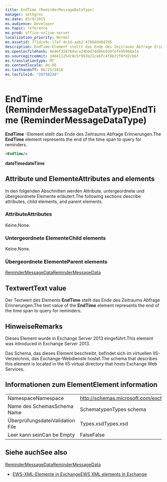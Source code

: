 ```yaml
---
title: EndTime (ReminderMessageDataType)
manager: sethgros
ms.date: 03/9/2015
ms.audience: Developer
ms.topic: reference
ms.prod: office-online-server
localization_priority: Normal
ms.assetid: 771dce9c-17a7-4c1d-aab2-47b6dd48d795
description: EndTime-Element stellt das Ende des Zeitraums Abfrage Erinnerungen.
ms.openlocfilehash: 4e46f328789aca24b6d7dd86b939fefe95968a1a
ms.sourcegitcommit: 34041125dc8c5f993b21cebfc4f8b72f0fd2cb6f
ms.translationtype: MT
ms.contentlocale: de-DE
ms.lasthandoff: 06/25/2018
ms.locfileid: "19758238"
---
```

# <a name="endtime-remindermessagedatatype"></a><span data-ttu-id="612f7-103">EndTime (ReminderMessageDataType)</span><span class="sxs-lookup"><span data-stu-id="612f7-103">EndTime (ReminderMessageDataType)</span></span>

<span data-ttu-id="612f7-104">**EndTime** -Element stellt das Ende des Zeitraums Abfrage Erinnerungen.</span><span class="sxs-lookup"><span data-stu-id="612f7-104">The **EndTime** element represents the end of the time span to query for reminders.</span></span> 
  
```XML
<EndTime/>
```

 <span data-ttu-id="612f7-105">**dateTime**</span><span class="sxs-lookup"><span data-stu-id="612f7-105">**dateTime**</span></span>
## <a name="attributes-and-elements"></a><span data-ttu-id="612f7-106">Attribute und Elemente</span><span class="sxs-lookup"><span data-stu-id="612f7-106">Attributes and elements</span></span>

<span data-ttu-id="612f7-107">In den folgenden Abschnitten werden Attribute, untergeordnete und übergeordnete Elemente erläutert.</span><span class="sxs-lookup"><span data-stu-id="612f7-107">The following sections describe attributes, child elements, and parent elements.</span></span>
  
### <a name="attributes"></a><span data-ttu-id="612f7-108">Attribute</span><span class="sxs-lookup"><span data-stu-id="612f7-108">Attributes</span></span>

<span data-ttu-id="612f7-109">Keine.</span><span class="sxs-lookup"><span data-stu-id="612f7-109">None.</span></span>
  
### <a name="child-elements"></a><span data-ttu-id="612f7-110">Untergeordnete Elemente</span><span class="sxs-lookup"><span data-stu-id="612f7-110">Child elements</span></span>

<span data-ttu-id="612f7-111">Keine.</span><span class="sxs-lookup"><span data-stu-id="612f7-111">None.</span></span>
  
### <a name="parent-elements"></a><span data-ttu-id="612f7-112">Übergeordnete Elemente</span><span class="sxs-lookup"><span data-stu-id="612f7-112">Parent elements</span></span>

[<span data-ttu-id="612f7-113">ReminderMessageData</span><span class="sxs-lookup"><span data-stu-id="612f7-113">ReminderMessageData</span></span>](remindermessagedata.md)
  
## <a name="text-value"></a><span data-ttu-id="612f7-114">Textwert</span><span class="sxs-lookup"><span data-stu-id="612f7-114">Text value</span></span>

<span data-ttu-id="612f7-115">Der Textwert des Elements **EndTime** stellt das Ende des Zeitraums Abfrage Erinnerungen.</span><span class="sxs-lookup"><span data-stu-id="612f7-115">The text value of the **EndTime** element represents the end of the time span to query for reminders.</span></span> 
  
## <a name="remarks"></a><span data-ttu-id="612f7-116">Hinweise</span><span class="sxs-lookup"><span data-stu-id="612f7-116">Remarks</span></span>

<span data-ttu-id="612f7-117">Dieses Element wurde in Exchange Server 2013 eingeführt.</span><span class="sxs-lookup"><span data-stu-id="612f7-117">This element was introduced in Exchange Server 2013.</span></span>
  
<span data-ttu-id="612f7-118">Das Schema, das dieses Element beschreibt, befindet sich im virtuellen IIS-Verzeichnis, das Exchange-Webdienste hostet.</span><span class="sxs-lookup"><span data-stu-id="612f7-118">The schema that describes this element is located in the IIS virtual directory that hosts Exchange Web Services.</span></span>
  
## <a name="element-information"></a><span data-ttu-id="612f7-119">Informationen zum Element</span><span class="sxs-lookup"><span data-stu-id="612f7-119">Element information</span></span>

|||
|:-----|:-----|
|<span data-ttu-id="612f7-120">Namespace</span><span class="sxs-lookup"><span data-stu-id="612f7-120">Namespace</span></span>  <br/> |http://schemas.microsoft.com/exchange/services/2006/types  <br/> |
|<span data-ttu-id="612f7-121">Name des Schemas</span><span class="sxs-lookup"><span data-stu-id="612f7-121">Schema Name</span></span>  <br/> |<span data-ttu-id="612f7-122">Schematypen</span><span class="sxs-lookup"><span data-stu-id="612f7-122">Types schema</span></span>  <br/> |
|<span data-ttu-id="612f7-123">Überprüfungsdatei</span><span class="sxs-lookup"><span data-stu-id="612f7-123">Validation File</span></span>  <br/> |<span data-ttu-id="612f7-124">Types.xsd</span><span class="sxs-lookup"><span data-stu-id="612f7-124">Types.xsd</span></span>  <br/> |
|<span data-ttu-id="612f7-125">Leer kann sein</span><span class="sxs-lookup"><span data-stu-id="612f7-125">Can be Empty</span></span>  <br/> |<span data-ttu-id="612f7-126">False</span><span class="sxs-lookup"><span data-stu-id="612f7-126">False</span></span>  <br/> |
   
## <a name="see-also"></a><span data-ttu-id="612f7-127">Siehe auch</span><span class="sxs-lookup"><span data-stu-id="612f7-127">See also</span></span>



[<span data-ttu-id="612f7-128">ReminderMessageData</span><span class="sxs-lookup"><span data-stu-id="612f7-128">ReminderMessageData</span></span>](remindermessagedata.md)


- [<span data-ttu-id="612f7-129">EWS-XML-Elemente in Exchange</span><span class="sxs-lookup"><span data-stu-id="612f7-129">EWS XML elements in Exchange</span></span>](ews-xml-elements-in-exchange.md)

